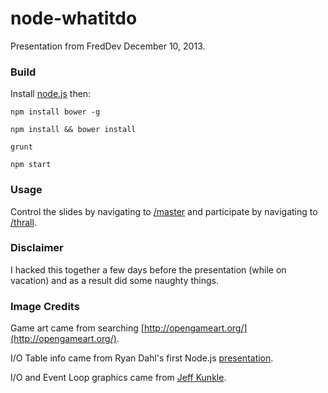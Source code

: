 node-whatitdo
=============

Presentation from FredDev December 10, 2013.

### Build

Install [node.js](http://nodejs.org) then:

```
npm install bower -g
```
 
```
npm install && bower install
```

```
grunt
```

```
npm start
```

### Usage

Control the slides by navigating to [/master](http://localhost:9001/master) and participate by navigating to [/thrall](http://localhost:9001/thrall).

### Disclaimer

I hacked this together a few days before the presentation (while on vacation) and as a result did some naughty things.

### Image Credits

Game art came from searching [http://opengameart.org/](http://opengameart.org/).

I/O Table info came from Ryan Dahl's first Node.js [presentation](http://www.youtube.com/watch?v=ztspvPYybIY).

I/O and Event Loop graphics came from [Jeff Kunkle](https://github.com/kunklejr).
